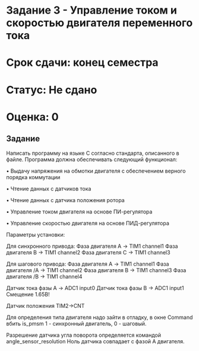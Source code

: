 
# Задание 3 - Управление током и скоростью двигателя переменного тока

# Срок сдачи: конец семестра

# Статус: Не сдано

# Оценка: 0



## Задание

Написать программу на языке С согласно стандарта, описанного в файле. Программа должна обеспечивать следующий функционал:

•	Выдачу напряжения на обмотки двигателя с обеспечением верного порядка коммутации

•	Чтение данных с датчиков тока

•	Чтение данных с датчика положения ротора

•	Управление током двигателя на основе ПИ-регулятора

•	Управление скоростью двигателя на основе ПИД-регулятора

Параметры установки:

Для синхронного привода:
Фаза двигателя А -> TIM1 channel1
Фаза двигателя B -> TIM1 channel2
Фаза двигателя C -> TIM1 channel3

Для шагового привода:
Фаза двигателя А -> TIM1 channel1
Фаза двигателя /A -> TIM1 channel2
Фаза двигателя B -> TIM1 channel3
Фаза двигателя /B -> TIM1 channel4

Датчик тока фазы А -> ADC1 input0
Датчик тока фазы B -> ADC1 input1
Смещение 1.65В!

Датчик положения TIM2->CNT

Для определения типа двигателя надо зайти в отладку, в окне Command вбить is_pmsm
1 - синхронный двигатель, 0 - шаговый.

Разрешение датчика угла поворота определяется командой angle_sensor_resolution
Ноль датчика совпадает с фазой А двигателя.
